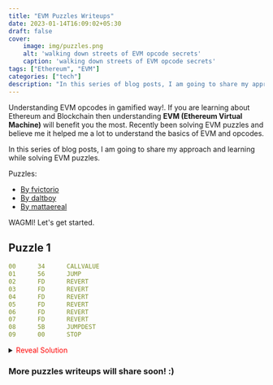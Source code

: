 ```yaml
---
title: "EVM Puzzles Writeups"
date: 2023-01-14T16:09:02+05:30
draft: false
cover:
    image: img/puzzles.png
    alt: 'walking down streets of EVM opcode secrets'
    caption: 'walking down streets of EVM opcode secrets'
tags: ["Ethereum", "EVM"]
categories: ["tech"]
description: "In this series of blog posts, I am going to share my approach and learning while solving EVM puzzles."
---
```


Understanding EVM opcodes in gamified way!. If you are learning about Ethereum and Blockchain then understanding **EVM (Ethereum Virtual Machine)** will benefit you the most. Recently been solving EVM puzzles and believe me it helped me a lot to understand the basics of EVM and opcodes.

In this series of blog posts, I am going to share my approach and learning while solving EVM puzzles.

Puzzles: 
* [By fvictorio](https://github.com/fvictorio/evm-puzzles)
* [By daltboy](https://github.com/daltyboy11/more-evm-puzzles)
* [By mattaereal](https://github.com/mattaereal/yet-another-evm-puzzle/)

WAGMI! Let's get started.


## Puzzle 1
```yaml
00      34      CALLVALUE
01      56      JUMP
02      FD      REVERT
03      FD      REVERT
04      FD      REVERT
05      FD      REVERT
06      FD      REVERT
07      FD      REVERT
08      5B      JUMPDEST
09      00      STOP
```
<details>
    <summary><span style="color:red">Reveal Solution</span></summary>
 
Our end goal is to provide right callvalue to make the correct execution of JUMP code and next instruction set should start from JUMPDEST. Note the offset for jumpdest is 8. therefore we can pass 8 as callvalue and woof! puzzle solved.



![](https://i.imgur.com/kG6OjxD.png)

</details>


### More puzzles writeups will share soon! :) 


